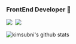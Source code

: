 ### FrontEnd Developer 👋

<!--
**kimsubni/kimsubni** is a ✨ _special_ ✨ repository because its `README.md` (this file) appears on your GitHub profile.

Here are some ideas to get you started:

- 🔭 I’m currently working on ...
- 🌱 I’m currently learning ...
- 👯 I’m looking to collaborate on ...
- 🤔 I’m looking for help with ...
- 💬 Ask me about ...
- 📫 How to reach me: ...
- 😄 Pronouns: ...
- ⚡ Fun fact: ...
-->
<a href="https://www.notion.so/8e3b327f22aa49e99e55f24c353670c2?pvs=4" target="_blank"><img src="https://img.shields.io/badge/notion-806BFF?style=for-the-badge&logo=notion&logoColor=FFFFFF"/></a>&nbsp;&nbsp;<a href="mailto:yosopu0105@naver.com" target="_blank"><img src="https://img.shields.io/badge/yosopu0105@naver.com-FF6D6D?style=for-the-badge&logo=gmail&logoColor=FFFFFF"/></a>

![kimsubni's github stats](https://github-readme-stats.vercel.app/api?username=kimsubni&show_icons=true&theme=tokyonight)
